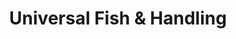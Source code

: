 ---
title: "Universal Fish & Handling"
url: /los-angeles/universal-fish-und-handling/
shop: Fisch
---